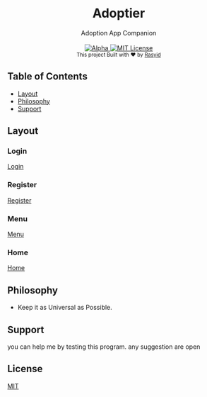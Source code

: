 ﻿﻿<h1 align="center">Adoptier</h1>
  
<div align="center">
  Adoption App Companion 
</div>

<br />

<div align="center">
  <!-- Stability -->
  <a href="https://nodejs.org/api/documentation.html#documentation_stability_index">
    <img src="https://img.shields.io/badge/status-alpha-blue.svg?style=flat-square"
      alt="Alpha" />
  </a>
    
  <!-- Standard -->
  <a href="https://standardjs.com">
    <img src="https://img.shields.io/badge/license-MIT-brightgreen.svg?style=flat-square"
      alt="MIT License" />
  </a>
   
</div>

<div align="center">
  <sub>This project Built with ❤︎ by
  <a href="https://twitter.com/rasyidf_">Rasyid</a>
</div>

## Table of Contents
- [Layout](#layout)
- [Philosophy](#philosophy)
- [Support](#support)

## Layout

### Login
[Login](docs/Login.png)

### Register
[Register](docs/Register.png)

### Menu
[Menu](docs/LoginMenu.png)

### Home
[Home](docs/Home.png)

## Philosophy

* Keep it as Universal as Possible.

## Support

you can help me by testing this program. any suggestion are open

## License
[MIT](https://tldrlegal.com/license/mit-license)
